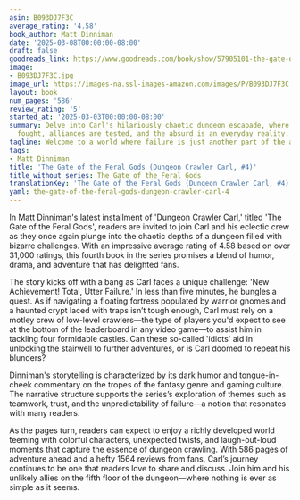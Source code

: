 ```yaml
---
asin: B093DJ7F3C
average_rating: '4.58'
book_author: Matt Dinniman
date: '2025-03-08T00:00:00-08:00'
draft: false
goodreads_link: https://www.goodreads.com/book/show/57905101-the-gate-of-the-feral-gods
image:
- B093DJ7F3C.jpg
image_url: https://images-na.ssl-images-amazon.com/images/P/B093DJ7F3C.01._SCLZZZZZZZ.jpg
layout: book
num_pages: '586'
review_rating: '5'
started_at: '2025-03-03T00:00:00-08:00'
summary: Delve into Carl's hilariously chaotic dungeon escapade, where battles are
  fought, alliances are tested, and the absurd is an everyday reality.
tagline: Welcome to a world where failure is just another part of the adventure!
tags:
- Matt Dinniman
title: 'The Gate of the Feral Gods (Dungeon Crawler Carl, #4)'
title_without_series: The Gate of the Feral Gods
translationKey: 'The Gate of the Feral Gods (Dungeon Crawler Carl, #4)'
yaml: the-gate-of-the-feral-gods-dungeon-crawler-carl-4
---
```


In Matt Dinniman's latest installment of 'Dungeon Crawler Carl,' titled 'The Gate of the Feral Gods', readers are invited to join Carl and his eclectic crew as they once again plunge into the chaotic depths of a dungeon filled with bizarre challenges. With an impressive average rating of 4.58 based on over 31,000 ratings, this fourth book in the series promises a blend of humor, drama, and adventure that has delighted fans.

The story kicks off with a bang as Carl faces a unique challenge: 'New Achievement! Total, Utter Failure.' In less than five minutes, he bungles a quest. As if navigating a floating fortress populated by warrior gnomes and a haunted crypt laced with traps isn’t tough enough, Carl must rely on a motley crew of low-level crawlers—the type of players you'd expect to see at the bottom of the leaderboard in any video game—to assist him in tackling four formidable castles. Can these so-called 'idiots' aid in unlocking the stairwell to further adventures, or is Carl doomed to repeat his blunders?

Dinniman's storytelling is characterized by its dark humor and tongue-in-cheek commentary on the tropes of the fantasy genre and gaming culture. The narrative structure supports the series’s exploration of themes such as teamwork, trust, and the unpredictability of failure—a notion that resonates with many readers.

As the pages turn, readers can expect to enjoy a richly developed world teeming with colorful characters, unexpected twists, and laugh-out-loud moments that capture the essence of dungeon crawling. With 586 pages of adventure ahead and a hefty 1564 reviews from fans, Carl’s journey continues to be one that readers love to share and discuss. Join him and his unlikely allies on the fifth floor of the dungeon—where nothing is ever as simple as it seems.